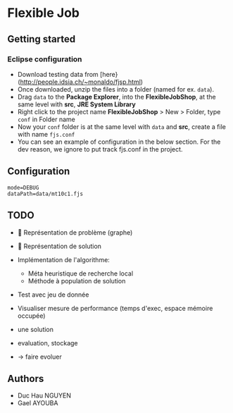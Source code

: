 # Flexible Job

## Getting started
### Eclipse configuration
* Download testing data from [here}(http://people.idsia.ch/~monaldo/fjsp.html)
* Once downloaded, unzip the files into a folder (named for ex. `data`).
* Drag `data` to the **Package Explorer**, into the **FlexibleJobShop**, at the same level with **src**, **JRE System Library**
* Right click to the project name **FlexibleJobShop** > New > Folder, type `conf` in Folder name
* Now your `conf` folder is at the same level with `data` and **src**, create a file with name `fjs.conf`
* You can see an example of configuration in the below section. For the dev reason, we ignore to put track fjs.conf in the project.

## Configuration
```
mode=DEBUG
dataPath=data/mt10c1.fjs
```

## TODO
* :poop: Représentation de problème (graphe)
* :poop: Représentation de solution
* Implémentation de l'algorithme:
	* Méta heuristique de recherche local
	* Méthode à population de solution
* Test avec jeu de donnée
* Visualiser mesure de performance (temps d'exec, espace mémoire occupée)

* une solution
* evaluation, stockage
* -> faire evoluer

## Authors
* Duc Hau NGUYEN
* Gael AYOUBA